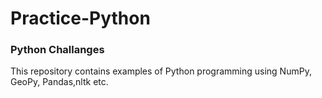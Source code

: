 # Practice-Python
### Python Challanges 

This repository contains examples of Python programming using NumPy, GeoPy, Pandas,nltk etc.

 
